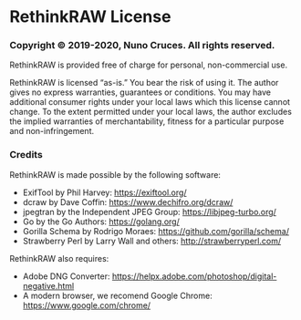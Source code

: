 # RethinkRAW License

### Copyright © 2019-2020, Nuno Cruces. All rights reserved.

RethinkRAW is provided free of charge for personal, non-commercial use.

RethinkRAW is licensed “as-is.” You bear the risk of using it.
The author gives no express warranties, guarantees or conditions.
You may have additional consumer rights under your local laws which this license cannot change.
To the extent permitted under your local laws,
the author excludes the implied warranties of merchantability,
fitness for a particular purpose and non-infringement.

### Credits

RethinkRAW is made possible by the following software:

* ExifTool by Phil Harvey: https://exiftool.org/
* dcraw by Dave Coffin: https://www.dechifro.org/dcraw/
* jpegtran by the Independent JPEG Group: https://libjpeg-turbo.org/
* Go by the Go Authors: https://golang.org/
* Gorilla Schema by Rodrigo Moraes: https://github.com/gorilla/schema/
* Strawberry Perl by Larry Wall and others: http://strawberryperl.com/

RethinkRAW also requires:

* Adobe DNG Converter: https://helpx.adobe.com/photoshop/digital-negative.html
* A modern browser, we recomend Google Chrome: https://www.google.com/chrome/